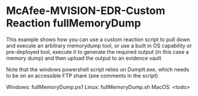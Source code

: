 # McAfee-MVISION-EDR-Custom Reaction fullMemoryDump

This example shows how you can use a custom reaction script to pull down and execute an arbitrary memorydump tool, or use a built in OS capability or pre-deployed tool, execute it to generate the required output (in this case a memory dump) and then upload the output to an evidence vault

Note that the windows powershell script relies on DumpIt.exe, which needs to be on an accessible FTP share (see comments in the script)

Windows: fullMemoryDump.ps1
Linux: fullMemoryDump.sh
MacOS: &lt;todo&gt;